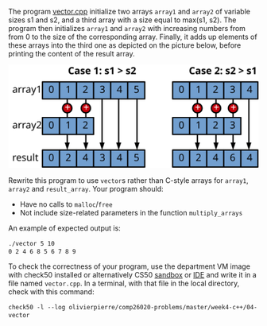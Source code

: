 The program [vector.cpp](vector.cpp) initialize two arrays `array1` and
`array2` of variable sizes s1 and s2, and a third array with a size equal to
max(s1, s2). The program then initializes `array1` and `array2` with increasing
numbers from from 0 to the size of the corresponding array. Finally, it adds up
elements of these arrays into the third one as depicted on the picture below,
before printing the content of the result array.

![](picture.svg)

Rewrite this program to use `vector`s rather than C-style arrays for `array1`,
`array2` and `result_array`. Your program should:

- Have no calls to `malloc`/`free`
- Not include size-related parameters in the function `multiply_arrays`


An example of expected output is:
```shell
./vector 5 10     
0 2 4 6 8 5 6 7 8 9
```

To check the correctness of your program, use the department VM image with check50 installed or alternatively CS50 [sandbox](sandbox.cs50.io)
or [IDE](ide.cs50.io) and write it in a file named `vector.cpp`. In a
terminal, with that file in the local directory, check with this command:
```shell
check50 -l --log olivierpierre/comp26020-problems/master/week4-c++/04-vector
```
